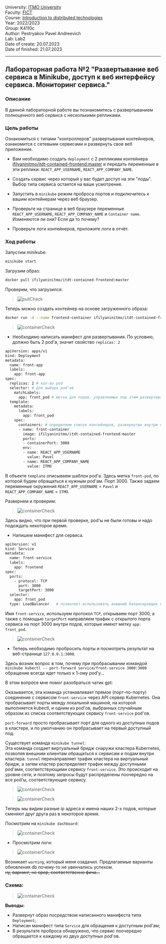 University: [ITMO University](https://itmo.ru/ru/)  
Faculty: [FICT](https://fict.itmo.ru)  
Course: [Introduction to distributed technologies](https://github.com/itmo-ict-faculty/introduction-to-distributed-technologies)  
Year: 2022/2023  
Group: K4110c  
Author: Pestryakov Pavel Andreevich  
Lab: Lab2  
Date of create: 20.07.2023  
Date of finished: 21.07.2023  

---

## Лабораторная работа №2 "Развертывание веб сервиса в Minikube, доступ к веб интерфейсу сервиса. Мониторинг сервиса."

### Описание

В данной лабораторной работе вы познакомитесь с развертыванием полноценного веб сервиса с несколькими репликами. 

### Цель работы

Ознакомиться с типами "контроллеров" развертывания контейнеров, ознакомится с сетевыми сервисами и развернуть свое веб приложение. 

- Вам необходимо создать `deployment` с 2 репликами контейнера [ifilyaninitmo/itdt-contained-frontend:master](https://hub.docker.com/repository/docker/ifilyaninitmo/itdt-contained-frontend) и передать переменные в эти реплики: `REACT_APP_USERNAME`, `REACT_APP_COMPANY_NAME`.

- Создать сервис через который у вас будет доступ на эти "поды". Выбор типа сервиса остается на ваше усмотрение. 

- Запустить в `minikube` режим проброса портов и подключитесь к вашим контейнерам через веб браузер.

- Проверьте на странице в веб браузере переменные `REACT_APP_USERNAME`, `REACT_APP_COMPANY_NAME` и `Container name`. Изменяются ли они? Если да то почему?

- Проверьте логи контейнеров, приложите логи в отчёт.

### Ход работы

Запустим minikube:

```bash
minikube start
```

Загрузим образ:

```bash
docker pull ifilyaninitmo/itdt-contained-frontend:master
```

Проверим, что загрузился:

>![pullCheck](image/img1.png)

Теперь можно создать контейнер на основе загруженного образа:

```bash
docker run -d --name frontend-container ifilyaninitmo/itdt-contained-frontend:master
```

>![containerCheck](image/img2.png)

- Необходимо написать манифест для развертывания. По условию, должно быть 2 pod'a, значит свойство `replicas: 2`

```bash
apiVersion: apps/v1
kind: Deployment
metadata:
  name: front-app
  labels:
    app: front-app
spec:
  replicas: 2 # кол-во pod
  selector: # для выбора pod'ов 
    matchLabels:
      app: front_pod # метка для подов, управляемых под этим развертыванием
  template:
    metadata:
      labels:
        app: front_pod
    spec:
      containers: # определяем список контейнеров, развернутых внутри пода
      - name: front-container
        image: ifilyaninitmo/itdt-contained-frontend:master
        ports:
        - containerPort: 3000
        env:
        - name: REACT_APP_USERNAME
          value: Pavel
        - name: REACT_APP_COMPANY_NAME
          value: ITMO
```

В объекте `template` описываем шаблон pod'a. Здесь метка `front-pod`, по которой будем обращаться к нужным pod'ам. Порт 3000. Также задаем переменные окружения `REACT_APP_USERNAME` = `Pavel` и `REACT_APP_COMPANY_NAME` = `ITMO`.

Развернем и проверим:
>![containerCheck](image/img3.png)

Здесь видно, что при первой проверке, pod'ы не были готовы и надо подождать некоторое время.

- Напишем манифест для сервиса.

```bash
apiVersion: v1
kind: Service
metadata:
  name: front-service
  labels:
    app: frontend
spec:
  ports:
    - protocol: TCP
      port: 3000
      targetPort: 3000
  selector:
    app: front_pod
  type: LoadBalancer   # позволяет использовать внешний балансировщик нагрузки для доступа к сервису извне кластера   
```

Имя `front-service`, используем протокол `TCP`, открываем порт 3000, а также с помощью `targetPort` направляем трафик с открытого порта сервиса на порт 3000 внутри подов, которые имеют метку `app: front_pod`.

>![containerCheck](image/img4.png)

- Теперь необходимо пробросить порты и посмотреть результат на веб-странице `127.0.0.1:3000`.

Здесь возник вопрос в том, почему при пробрасывании командой `minikube kubectl -- port-forward service/front-service 3000:3000` обращение всегда идет только к 1-ому pod'у...

В этом вопросе мне помог разобраться чатик gpt:

Оказывается, эта команда устанавливает прямое (порт-по-порту) соединение с сервисом `front-service` через API сервер Kubernetes. Она пробрасывает порты между локальной машиной, на которой выполняется kubectl, и одним из pod'ов, выбранных случайным образом из списка соответствующих сервису `front-service` pod'ов. 

`port-forward` просто пробрасывает порт для одного из доступных подов в кластере, и по умолчанию он пробрасывает на первый доступный под.

Существует команда `minikube tunnel`:  
Эта команда создает виртуальный бридж снаружи кластера Kubernetes, позволяя внешним клиентам обращаться к сервисам и подам внутри кластера. `tunnel` перенаправляет трафик кластера на виртуальный бридж, а затем кластер распределяет трафик между доступными pod'ами, соответствующими сервису `front-service`. Это происходит на уровне сети, и поэтому запросы будут распределены поочередно на все pod'ы, соответствующие сервису.

>![containerCheck](image/img8.png)

>![containerCheck](image/img9.png)

Теперь мы видим разные ip адреса и имена наших 2-х подов, которые сменяют друг друга раз в некоторое время.

Посмотрим на `minikube dashboard`:

>![containerCheck](image/img6.png)

- Просмотрим логи:

>![containerCheck](image/img7.png)

Возникает `warning`, который меня озадачил. Предлагаемые варианты обновления db почему-то не увенчались успехом.  
~~ну, варнинг, не ерор, соответственно фича...~~

### Схема:

>![containerCheck](image/img10.png)

**Выводы:**  
- Развернут образ посредством написанного манифеста типа `Deployment`;
- Написан манифест типа `Service` для обращения к доступным pod'ам;
- В результате проброса обнаружено, что сервис поочередно обращается к каждому из двух доступных pod'ов.
